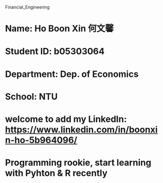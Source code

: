 Financial_Engineering
# Name: Ho Boon Xin 何文馨
# Student ID: b05303064
# Department: Dep. of Economics
# School: NTU
# welcome to add my LinkedIn: https://www.linkedin.com/in/boonxin-ho-5b964096/
# Programming rookie, start learning with Pyhton & R recently
